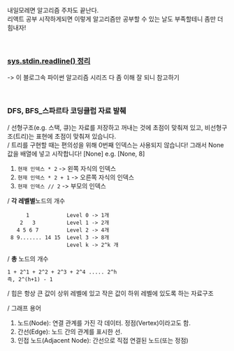 내일모레면 알고리즘 주차도 끝난다.       
리액트 공부 시작하게되면 이렇게 알고리즘만 공부할 수 있는 날도 부족할테니 좀만 더 힘내자!         

<br>

### [sys.stdin.readline() 정리](https://velog.io/@yeseolee/Python-%ED%8C%8C%EC%9D%B4%EC%8D%AC-%EC%9E%85%EB%A0%A5-%EC%A0%95%EB%A6%ACsys.stdin.readline)            
-> 이 블로그속 파이썬 알고리즘 시리즈 다 좀 이해 잘 되니 참고하기

<br>

### DFS, BFS_스파르타 코딩클럽 자료 발췌
/ 선형구조(e.g. 스택, 큐)는 자료를 저장하고 꺼내는 것에 초점이 맞춰져 있고, 비선형구조(트리)는 표현에 초점이 맞춰져 있습니다.    
/ 트리를 구현할 때는 편의성을 위해 0번째 인덱스는 사용되지 않습니다! 그래서 None 값을 배열에 넣고 시작합니다! [None] e.g. [None, 8]    
    
1.  ```현재 인덱스 * 2``` -> 왼쪽 자식의 인덱스       
2. ```현재 인덱스 * 2 + 1``` -> 오른쪽 자식의 인덱스          
3. ```현재 인덱스 // 2``` -> 부모의 인덱스       

/ **각 레벨별**노드의 개수            
```
      1            Level 0 -> 1개
    2   3          Level 1 -> 2개 
   4 5 6 7         Level 2 -> 4개
 8 9....... 14 15  Level 3 -> 8개 
                   Level k -> 2^k 개
```

/ **총** 노드의 개수
```
1 + 2^1 + 2^2 + 2^3 + 2^4 ..... 2^h
즉, 2^(h+1) - 1
```

/ 힙은 항상 큰 값이 상위 레벨에 있고 작은 값이 하위 레벨에 있도록 하는 자료구조                 

/ 그래프 용어            
1. 노드(Node): 연결 관계를 가진 각 데이터. 정점(Vertex)이라고도 함.         
2. 간선(Edge): 노드 간의 관계를 표시한 선.           
3. 인접 노드(Adjacent Node): 간선으로 직접 연결된 노드(또는 정점)          

